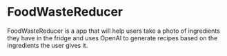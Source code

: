 # FoodWasteReducer
FoodWasteReducer is a app that will help users take a photo of ingredients they have in the fridge and uses OpenAI to generate recipes based on the ingredients the user gives it.
